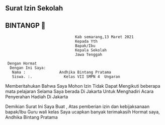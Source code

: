 ## Surat Izin Sekolah
## BINTANGP 🍁
                                   Kab semarang,13 Maret 2021
                                   Kepada Yth
                                   Bapak/Ibu 
                                   Kepala Sekolah
                                   Jawa Tenggah

     Dengan Hormat
      Dengan Ini Saya:
       Nama :               Andhika Bintang Pratama
       Siswa. :.              Kelas VII SMPN 4  Ungaran
Memberitahukan Bahwa Saya Mohon  Izin Tidak Dapat Mengikuti beberapa mata pelajaran Selama Saya berada Di Jakarta 
Untuk  Menghadiri Acara Penyerahan Hadiah Di Jakarta 

Demikian Surat Ini Saya Buat , Atas  pemberian izin dan kebijaksanaan bapak/Ibu Guru wali kelas Saya ucapkan banyak terimakasih
                                                               Hormat saya,
                                                         Andhika Bintang Pratama
